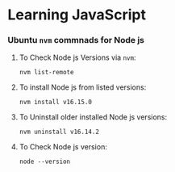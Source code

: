 # Learning JavaScript

### Ubuntu `nvm` commnads for **Node js**

1. To Check Node js Versions via `nvm`:

   ```
   nvm list-remote
   ```

2. To install Node js from listed versions:

   ```
   nvm install v16.15.0
   ```

3. To Uninstall older installed Node js versions:

   ```
   nvm uninstall v16.14.2
   ```

4. To Check Node js version:
   ```
   node --version
   ```

